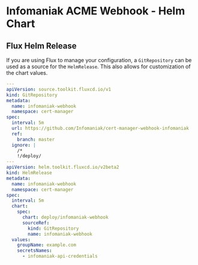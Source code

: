 # Infomaniak ACME Webhook - Helm Chart

## Flux Helm Release

If you are using Flux to manage your configuration, a `GitRepository` can be used as a source for the `HelmRelease`.
This also allows for customization of the chart values.

```yaml
---
apiVersion: source.toolkit.fluxcd.io/v1
kind: GitRepository
metadata:
  name: infomaniak-webhook
  namespace: cert-manager
spec:
  interval: 5m
  url: https://github.com/Infomaniak/cert-manager-webhook-infomaniak
  ref:
    branch: master
  ignore: |
    /*
    !/deploy/
---
apiVersion: helm.toolkit.fluxcd.io/v2beta2
kind: HelmRelease
metadata:
  name: infomaniak-webhook
  namespace: cert-manager
spec:
  interval: 5m
  chart:
    spec:
      chart: deploy/infomaniak-webhook
      sourceRef:
        kind: GitRepository
        name: infomaniak-webhook
  values:
    groupName: example.com
    secretsNames:
      - infomaniak-api-credentials
```
